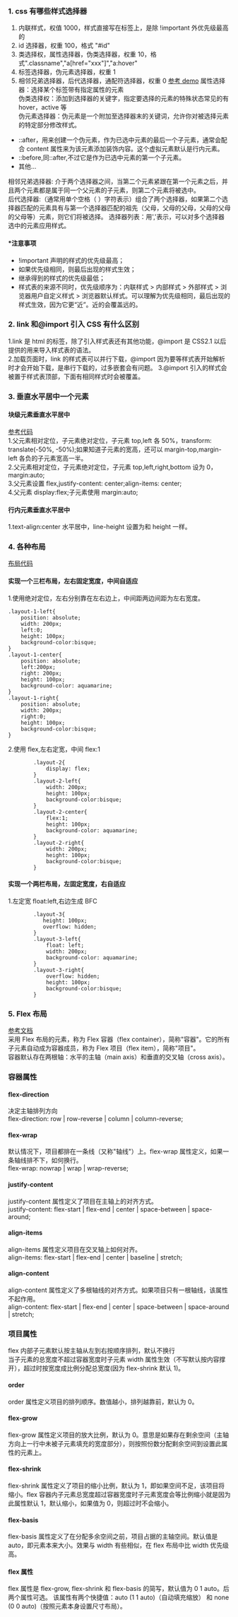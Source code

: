 ### 1. css 有哪些样式选择器

1. 内联样式，权值 1000，样式直接写在标签上，是除 !important 外优先级最高的
2. id 选择器，权重 100，格式 "#id"
3. 类选择权，属性选择器，伪类选择器，权重 10，格式".classname","a[href="xxx"]","a:hover"
4. 标签选择器，伪元素选择器，权重 1
5. 相邻兄弟选择器，后代选择器，通配符选择器，权重 0
   [参考 demo](./%E6%A0%B7%E5%BC%8F%E9%80%89%E6%8B%A9%E5%99%A8.html)
   属性选择器：选择某个标签带有指定属性的元素  
   伪类选择权：添加到选择器的关键字，指定要选择的元素的特殊状态常见的有 hover，active 等  
   伪元素选择器：伪元素是一个附加至选择器末的关键词，允许你对被选择元素的特定部分修改样式。

- ::after，用来创建一个伪元素，作为已选中元素的最后一个子元素，通常会配合 content 属性来为该元素添加装饰内容。这个虚拟元素默认是行内元素。
- ::before,同::after,不过它是作为已选中元素的第一个子元素。
- 其他...

相邻兄弟选择器: 介于两个选择器之间，当第二个元素紧跟在第一个元素之后，并且两个元素都是属于同一个父元素的子元素，则第二个元素将被选中。  
后代选择器:（通常用单个空格（ ）字符表示）组合了两个选择器，如果第二个选择器匹配的元素具有与第一个选择器匹配的祖先（父母，父母的父母，父母的父母的父母等）元素，则它们将被选择。
选择器列表：用','表示，可以对多个选择器选中的元素应用样式。

#### \*注意事项

- !important 声明的样式的优先级最高；
- 如果优先级相同，则最后出现的样式生效；
- 继承得到的样式的优先级最低；
- 样式表的来源不同时，优先级顺序为：内联样式 > 内部样式 > 外部样式 > 浏览器用户自定义样式 > 浏览器默认样式。可以理解为优先级相同，最后出现的样式生效，因为它更“近”。近的会覆盖远的。

### 2. link 和@import 引入 CSS 有什么区别

1.link 是 html 的标签，除了引入样式表还有其他功能，@import 是 CSS2.1 以后提供的用来导入样式表的语法。  
2.加载页面时，link 的样式表可以并行下载，@import 因为要等样式表开始解析时才会开始下载，是串行下载的，过多嵌套会有问题。
3.@import 引入的样式会被置于样式表顶部，下面有相同样式时会被覆盖。

### 3. 垂直水平居中一个元素

#### 块级元素垂直水平居中

[参考代码](./%E5%9E%82%E7%9B%B4%E6%B0%B4%E5%B9%B3%E5%B1%85%E4%B8%AD.html)  
1.父元素相对定位，子元素绝对定位，子元素 top,left 各 50%，transform: translate(-50%, -50%);如果知道子元素的宽高，还可以 margin-top,margin-left 各负的子元素宽高一半。  
2.父元素相对定位，子元素绝对定位，子元素 top,left,right,bottom 设为 0，margin:auto;  
3.父元素设置 flex,justify-content: center;align-items: center;  
4.父元素 display:flex;子元素使用 margin:auto;

#### 行内元素垂直水平居中

1.text-align:center 水平居中，line-height 设置为和 height 一样。

### 4. 各种布局

[布局代码](./%E5%B8%83%E5%B1%80.html)

#### 实现一个三栏布局，左右固定宽度，中间自适应

1.使用绝对定位，左右分别靠在左右边上，中间距两边间距为左右宽度。

```
.layout-1-left{
    position: absolute;
    width: 200px;
    left:0;
    height: 100px;
    background-color:bisque;
}
.layout-1-center{
    position: absolute;
    left:200px;
    right: 200px;
    height: 100px;
    background-color: aquamarine;
}
.layout-1-right{
    position: absolute;
    width: 200px;
    right:0;
    height: 100px;
    background-color:bisque;
}
```

2.使用 flex,左右定宽，中间 flex:1

```
        .layout-2{
            display: flex;
        }
        .layout-2-left{
            width: 200px;
            height: 100px;
            background-color:bisque;
        }
        .layout-2-center{
            flex:1;
            height: 100px;
            background-color: aquamarine;
        }
        .layout-2-right{
            width: 200px;
            height: 100px;
            background-color:bisque;
        }
```

#### 实现一个两栏布局，左固定宽度，右自适应

1.左定宽 float:left,右边生成 BFC

```
        .layout-3{
           height: 100px;
           overflow: hidden;
        }
        .layout-3-left{
            float: left;
            width: 200px;
            background-color: aquamarine;
        }
        .layout-3-right{
            overflow: hidden;
            height: 100px;
            background-color:bisque;
        }
```

### 5. Flex 布局

[参考文档](https://www.ruanyifeng.com/blog/2015/07/flex-grammar.html)  
采用 Flex 布局的元素，称为 Flex 容器（flex container），简称"容器"。它的所有子元素自动成为容器成员，称为 Flex 项目（flex item），简称"项目"。  
容器默认存在两根轴：水平的主轴（main axis）和垂直的交叉轴（cross axis）。

### 容器属性

#### flex-direction

决定主轴排列方向  
flex-direction: row | row-reverse | column | column-reverse;

#### flex-wrap

默认情况下，项目都排在一条线（又称"轴线"）上。flex-wrap 属性定义，如果一条轴线排不下，如何换行。  
flex-wrap: nowrap | wrap | wrap-reverse;

#### justify-content

justify-content 属性定义了项目在主轴上的对齐方式。  
justify-content: flex-start | flex-end | center | space-between | space-around;

#### align-items

align-items 属性定义项目在交叉轴上如何对齐。  
align-items: flex-start | flex-end | center | baseline | stretch;

#### align-content

align-content 属性定义了多根轴线的对齐方式。如果项目只有一根轴线，该属性不起作用。  
align-content: flex-start | flex-end | center | space-between | space-around | stretch;

### 项目属性

flex 内部子元素默认按主轴从左到右按顺序排列，默认不换行  
当子元素的总宽度不超过容器宽度时子元素 width 属性生效（不写默认按内容撑开），超过时按宽度成比例分配总宽度(因为 flex-shrink 默认 1)。

#### order

order 属性定义项目的排列顺序。数值越小，排列越靠前，默认为 0。

#### flex-grow

flex-grow 属性定义项目的放大比例，默认为 0。意思是如果存在剩余空间（主轴方向上一行中未被子元素填充的宽度部分），则按照份数分配剩余空间到设置此属性的元素上。

#### flex-shrink

flex-shrink 属性定义了项目的缩小比例，默认为 1，即如果空间不足，该项目将缩小。flex 容器内子元素总宽度超过容器宽度时子元素宽度会等比例缩小就是因为此属性默认 1，默认缩小，如果值为 0，则超过时不会缩小。

#### flex-basis

flex-basis 属性定义了在分配多余空间之前，项目占据的主轴空间。默认值是 auto，即元素本来大小。效果与 width 有些相似，在 flex 布局中比 width 优先级高。

#### flex 属性

flex 属性是 flex-grow, flex-shrink 和 flex-basis 的简写，默认值为 0 1 auto。后两个属性可选。
该属性有两个快捷值：auto (1 1 auto)（自动填充缩放） 和 none (0 0 auto)（按照元素本身设置尺寸布局）。
